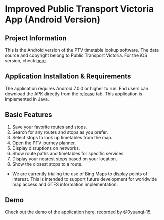 # Improved Public Transport Victoria App (Android Version)

## Project Information

This is the Android version of the PTV timetable lookup software. The data source and copyright belong to Public Transport Victoria. For the iOS version, check [here](https://github.com/DanistyWuKids/iOS_PTV_Improved).

## Application Installation & Requirements

The application requires Android 7.0.0 or higher to run. End users can download the APK directly from the [release](https://github.com/DanistyWuKids/Android_PTVImproved/releases/) tab. This application is implemented in Java.

## Basic Features

1. Save your favorite routes and stops.
2. Search for any routes and stops as you prefer.
3. Select stops to look up timetables from the map.
4. Open the PTV journey planner.
5. Display disruptions on networks.
6. Show route paths and timetables for specific services.
7. Display your nearest stops based on your location.
8. Show the closest stops to a route.

* We are currently trialing the use of Bing Maps to display points of interest. This is intended to support future development for worldwide map access and GTFS information implementation.

## Demo

Check out the demo of the application [here](https://www.youtube.com/watch?v=6yDhzzaMiPI), recorded by @0yuanqi-15.
